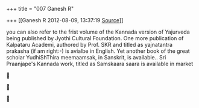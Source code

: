 +++
title = "007 Ganesh R"

+++
[[Ganesh R	2012-08-09, 13:37:19 [Source](https://groups.google.com/g/bvparishat/c/4Llt7zodmdo)]]



you can also refer to the frist volume of the Kannada version of Yajurveda being published by Jyothi Cultural Foundation. One more publication of Kalpataru Academi, authored by Prof. SKR and titled as yajnatantra prakasha (if am right:-) is avialbe in English. Yet another book of the great scholar YudhiShThira meemaamsak, in Sanskrit, is available.. Sri Praanjape's Kannada work, titled as Samskaara saara is
available in market  
  







